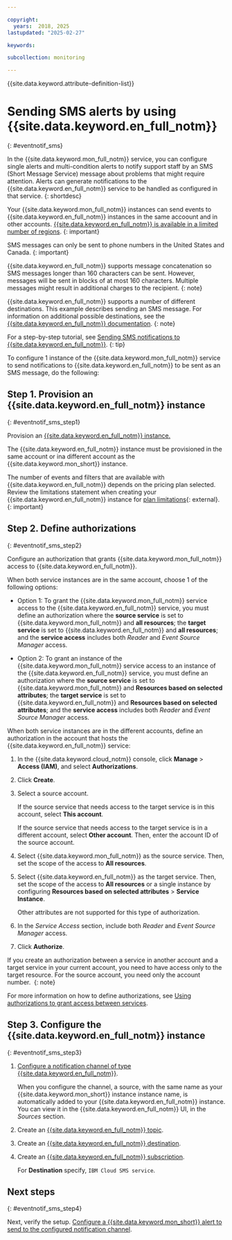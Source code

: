 ```yaml
---

copyright:
  years:  2018, 2025
lastupdated: "2025-02-27"

keywords:

subcollection: monitoring

---
```


{{site.data.keyword.attribute-definition-list}}

# Sending SMS alerts by using {{site.data.keyword.en_full_notm}}
{: #eventnotif_sms}

In the {{site.data.keyword.mon_full_notm}} service, you can configure single alerts and multi-condition alerts to notify support staff by an SMS (Short Message Service) message about problems that might require attention. Alerts can generate notifications to the {{site.data.keyword.en_full_notm}} service to be handled as configured in that service.
{: shortdesc}

Your {{site.data.keyword.mon_full_notm}} instances can send events to {{site.data.keyword.en_full_notm}} instances in the same accoount and in other accounts. [{{site.data.keyword.en_full_notm}} is available in a limited number of regions](/docs/event-notifications?topic=event-notifications-en-regions-endpoints).
{: important}

SMS messages can only be sent to phone numbers in the United States and Canada.
{: important}

{{site.data.keyword.en_full_notm}} supports message concatenation so SMS messages longer than 160 characters can be sent.  However, messages will be sent in blocks of at most 160 characters.  Multiple messages might result in additional charges to the recipient.
{: note}

{{site.data.keyword.en_full_notm}} supports a number of different destinations. This example describes sending an SMS message. For information on additional possible destinations, see the [{{site.data.keyword.en_full_notm}} documentation](/docs/event-notifications?topic=event-notifications-en-destination).
{: note}

For a step-by-step tutorial, see [Sending SMS notifications to {{site.data.keyword.en_full_notm}}](/docs/monitoring?topic=monitoring-tutorial-en-sms).
{: tip}

To configure 1 instance of the {{site.data.keyword.mon_full_notm}} service to send notifications to {{site.data.keyword.en_full_notm}} to be sent as an SMS message, do the following:

## Step 1. Provision an {{site.data.keyword.en_full_notm}} instance
{: #eventnotif_sms_step1}

Provision an [{{site.data.keyword.en_full_notm}} instance.](/docs/event-notifications?topic=event-notifications-getting-started)

The {{site.data.keyword.en_full_notm}} instance must be provisioned in the same account or ina different account as the {{site.data.keyword.mon_short}} instance.

The number of events and filters that are available with {{site.data.keyword.en_full_notm}} depends on the pricing plan selected.  Review the limitations statement when creating your {{site.data.keyword.en_full_notm}} instance for [plan limitations](https://cloud.ibm.com/catalog/services/event-notifications){: external}.
{: important}

## Step 2. Define authorizations
{: #eventnotif_sms_step2}

Configure an authorization that grants {{site.data.keyword.mon_full_notm}} access to {{site.data.keyword.en_full_notm}}.

When both service instances are in the same account, choose 1 of the following options:

- Option 1: To grant the {{site.data.keyword.mon_full_notm}} service access to the {{site.data.keyword.en_full_notm}} service, you must define an authorization where the **source service** is set to {{site.data.keyword.mon_full_notm}} and **all resources**; the **target service** is set to {{site.data.keyword.en_full_notm}} and **all resources**; and the **service access** includes both *Reader* and *Event Source Manager* access.

- Option 2: To grant an instance of the {{site.data.keyword.mon_full_notm}} service access to an instance of the {{site.data.keyword.en_full_notm}} service, you must define an authorization where the **source service** is set to {{site.data.keyword.mon_full_notm}} and **Resources based on selected attributes**; the **target service** is set to {{site.data.keyword.en_full_notm}} and **Resources based on selected attributes**; and the **service access** includes both *Reader* and *Event Source Manager* access.

When both service instances are in the different accounts, define an authorization in the account that hosts the {{site.data.keyword.en_full_notm}} service:

1. In the {{site.data.keyword.cloud_notm}} console, click **Manage** > **Access (IAM)**, and select **Authorizations**.
2. Click **Create**.
3. Select a source account.

    If the source service that needs access to the target service is in this account, select **This account**.

    If the source service that needs access to the target service is in a different account, select **Other account**. Then, enter the account ID of the source account.

4. Select {{site.data.keyword.mon_full_notm}} as the source service. Then, set the scope of the access to **All resources**.

5. Select {{site.data.keyword.en_full_notm}} as the target service. Then, set the scope of the access to **All resources** or a single instance by configuring **Resources based on selected attributes** &gt; **Service Instance**.

    Other attributes are not supported for this type of authorization.

6. In the *Service Access* section, include both *Reader* and *Event Source Manager* access.

7. Click **Authorize**.

If you create an authorization between a service in another account and a target service in your current account, you need to have access only to the target resource. For the source account, you need only the account number. 
{: note}

For more information on how to define authorizations, see [Using authorizations to grant access between services](/docs/account?topic=account-serviceauth&interface=ui).

## Step 3. Configure the {{site.data.keyword.en_full_notm}} instance
{: #eventnotif_sms_step3}

1. [Configure a notification channel of type {{site.data.keyword.en_full_notm}}](/docs/event-notifications?topic=event-notifications-en-destination).

    When you configure the channel, a source, with the same name as your {{site.data.keyword.mon_short}} instance instance name, is automatically added to your {{site.data.keyword.en_full_notm}} instance. You can view it in the {{site.data.keyword.en_full_notm}} UI, in the *Sources* section.

2. Create an [{{site.data.keyword.en_full_notm}} topic](/docs/event-notifications?topic=event-notifications-en-create-en-topic).

5. Create an [{{site.data.keyword.en_full_notm}} destination](/docs/event-notifications?topic=event-notifications-en-create-en-destination).

6. Create an [{{site.data.keyword.en_full_notm}} subscription](/docs/event-notifications?topic=event-notifications-en-create-en-subscription).

    For **Destination** specify, `IBM Cloud SMS service`.

## Next steps
{: #eventnotif_sms_step4}

Next, verify the setup. [Configure a {{site.data.keyword.mon_short}} alert to send to the configured notification channel](/docs/monitoring?topic=monitoring-alerts).
